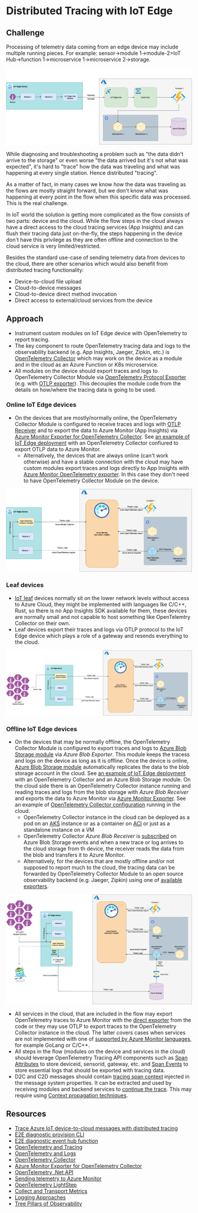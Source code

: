 # Distributed Tracing with IoT Edge 

## Challenge

Processing of telemetry data coming from an edge device may include multiple running pieces. For example: sensor->module 1->module-2>IoT Hub->function 1->microservice 1->microservice 2->storage.

![iot-flow](iot-distr-tracing-overview.png)

While diagnosing and troubleshooting a problem such as "the data didn't arrive to the storage" or even worse "the data arrived but it's not what was expected", it's hard to "trace" how the data was traveling and what was happening at every single station. Hence distributed "tracing".

As a matter of fact, in many cases we know how the data was traveling as the flows are mostly straight forward, but we don't know what was happening at every point in the flow when this specific data was processed. This is the real challenge.

In IoT world the solution is getting more complicated as the flow consists of two parts: device and the cloud. While the flow steps in the cloud always have a direct access to the cloud tracing services (App Insights) and can flush their tracing data just on-the-fly, the steps happening in the device don't have this privilege as they are often offline and connection to the cloud service is very limited/restricted.

Besides the standard use-case of sending telemetry data from devices to the cloud, there are other scenarios which would also benefit from distributed tracing functionality:
- Device-to-cloud file upload
- Cloud-to-device messages
- Cloud-to-device direct method invocation 
- Direct access to external/cloud services from the device  

## Approach
- Instrument custom modules on IoT Edge device with OpenTelemetry to report tracing.
- The key component to route OpenTelemetry tracing data and logs to the observability backend (e.g. App Insights, Jaeger, Zipkin, etc.) is [OpenTelemetry Collector](https://github.com/open-telemetry/opentelemetry-collector/blob/main/docs/design.md) which may work on the device as a module and in the cloud as an Azure Function or K8s microservice.
- All modules on the device should export traces and logs to OpenTelemetry Collector Module via [OpenTelemetry Protocol Exporter](https://github.com/open-telemetry/opentelemetry-specification/blob/main/specification/protocol/exporter.md) (e.g. with [OTLP exporter](https://github.com/open-telemetry/opentelemetry-dotnet/blob/main/src/OpenTelemetry.Exporter.OpenTelemetryProtocol/README.md)). This decouples the module code from the details on how/where the tracing data is going to be used.

### Online IoT Edge devices
- On the devices that are mostly/normally online, the OpenTelemetry Collector Module is configured to receive traces and logs with [OTLP Receiver](https://github.com/open-telemetry/opentelemetry-collector/blob/main/receiver/otlpreceiver/README.md) and to export the data to Azure Monitor (App Insights) via [Azure Monitor Exporter for OpenTelemetry Collector](https://github.com/open-telemetry/opentelemetry-collector-contrib/tree/main/exporter/azuremonitorexporter). See [an example of IoT Edge deployment](../EdgeSolution/e2e.deployment.template.json) with an OpenTelemetry Collector confiured to export OTLP data to Azure Monitor.             
  - Alternatively, the devices that are always online (can't work otherwise) and have a stable connection with the cloud may have custom modules export traces and logs directly to App Insights with [Azure Monitor OpenTelemetry exporter](https://docs.microsoft.com/en-us/azure/azure-monitor/app/opentelemetry-enable?tabs=net#enable-azure-monitor-application-insights). In this case they don't need to have OpenTelemetry Collector Module on the device.

![online-trace](iot-distr-tracing-online.png)

### Leaf devices
- [IoT leaf](https://docs.microsoft.com/azure/iot-fundamentals/iot-glossary#leaf-device) devices normally sit on the lower network levels without access to Azure Cloud, they might be implemented with languages lke C/C++, Rust, so there is no App Insights SDK available for them, these devices are normally small and not capable to host something like OpenTelemtry Collector on their own.
-  Leaf devices export their traces and logs via OTLP protocol to the IoT Edge device which plays a role of a gateway and resends everything to the cloud.

![leaf-trace](iot-distr-tracing-leaf.png)

### Offline IoT Edge devices
- On the devices that may be normally offline, the OpenTelemetry Collector Module is configured to export traces and logs to [Azure Blob Storage module](https://docs.microsoft.com/azure/iot-edge/how-to-store-data-blob) via _Azure Blob Exporter_. This module keeps the tracess and logs on the device as long as it is offline. Once the device is online, [Azure Blob Storage module](https://docs.microsoft.com/azure/iot-edge/how-to-store-data-blob) automatically replicates the data to the blob storage account in the cloud. See [an example of IoT Edge deployment](../EdgeSolution/e2e.deployment.offline.template.json) with an OpenTelemetry Collector and an Azure Blob Storage module. On the cloud side there is an OpenTelemetry Collector instance running and reading traces and logs from the blob storage with _Azure Blob Receiver_  and exports the data to Azure Monitor via [Azure Monitor Exporter](https://github.com/open-telemetry/opentelemetry-collector-contrib/tree/main/exporter/azuremonitorexporter). See an example of [OpenTelemetry Collector configuration](../Backend/OpenTelemetryCollector/) running in the cloud.
    - OpenTelemetry Collector instance in the cloud can be deployed as a pod on an [AKS](https://azure.microsoft.com/services/kubernetes-service/) instance or as a container on [ACI](https://docs.microsoft.com/azure/container-instances/) or just as a standalone instance on a VM
    - OpenTelemetry Collector _Azure Blob Receiver_ is [subscribed](https://docs.microsoft.com/azure/storage/blobs/storage-blob-event-overview#the-event-model) on Azure Blob Storage events and when a new trace or log arrives to the cloud storage from th device, the receiver reads the data from the blob and transfers it to Azure Monitor. 
    - Alternatively, for the devices that are mostly offline and/or not supposed to report much to the cloud, the tracing data can be forwarded by OpenTelemetry Collector Module to an open source observability backend (e.g. Jaeger, Zipkin) using one of [available exporters](https://github.com/open-telemetry/opentelemetry-collector-contrib/tree/main/exporter). 
    

![offline-trace](iot-distr-tracing-offline.png)

- All services in the cloud, that are included in the flow may export OpenTelemetry traces to Azure Monitor with the [direct exporter](https://docs.microsoft.com/en-us/azure/azure-monitor/app/opentelemetry-overview#sending-your-telemetry) from the code or they may use OTLP to export traces to the OpenTelemetry Collector instance in the cloud. The latter covers cases when services are not implemented with one of [supported by Azure Monitor languages](https://docs.microsoft.com/en-us/azure/azure-monitor/app/platforms), for example GoLang or C/C++.
- All steps in the flow (modules on the device and services in the cloud) should leverage OpenTelemetry Tracing API components such as [Span Attributes](https://github.com/open-telemetry/opentelemetry-specification/blob/main/specification/trace/api.md#set-attributes) to store deviceid, sensorid, gateway, etc. and [Span Events](https://github.com/open-telemetry/opentelemetry-specification/blob/main/specification/trace/api.md#add-events) to store essential logs that should be exported with tracing data.
- D2C and C2D messages should contain [tracing span context](https://opentelemetry.io/docs/reference/specification/overview/#spancontext) injected in the message system properties. It can be extracted and used by receiving modules and backend services to [continue the trace](https://opentelemetry.io/docs/concepts/data-sources/#traces). This may require using [Context propagation techniques](https://github.com/open-telemetry/opentelemetry-dotnet/blob/main/src/OpenTelemetry.Api/README.md#context-propagation).

## Resources
- [Trace Azure IoT device-to-cloud messages with distributed tracing](https://docs.microsoft.com/en-us/azure/iot-hub/iot-hub-distributed-tracing)
- [E2E diagnostic provision CLI](https://github.com/Azure-Samples/e2e-diagnostic-provision-cli)
- [E2E diagnostic event hub function ](https://github.com/Azure-Samples/e2e-diagnostic-eventhub-ai-function)
- [OpenTelemetry and Tracing](https://lightstep.com/blog/opentelemetry-101-what-is-tracing/)
- [OpenTelemetry and Logs](https://github.com/open-telemetry/opentelemetry-specification/blob/main/specification/logs/overview.md#via-file-or-stdout-logs)
- [OpenTelemetry Collector](https://github.com/open-telemetry/opentelemetry-collector/blob/main/docs/design.md)
- [Azure Monitor Exporter for OpenTelemetry Collector](https://github.com/open-telemetry/opentelemetry-collector-contrib/tree/main/exporter/azuremonitorexporter)
- [OpenTelemetry .Net API](https://github.com/open-telemetry/opentelemetry-dotnet/blob/main/src/OpenTelemetry.Api/README.md#introduction-to-opentelemetry-net-tracing-api)
- [Sending telemetry to Azure Monitor](https://docs.microsoft.com/en-us/azure/azure-monitor/app/opentelemetry-overview#sending-your-telemetry)
- [OpenTelemetry LightStep](https://opentelemetry.lightstep.com)
- [Collect and Transport Metrics](https://docs.microsoft.com/en-us/azure/iot-edge/how-to-collect-and-transport-metrics?view=iotedge-2020-11&tabs=iothub)
- [Logging Approaches](https://www.cwcwiki.com/wiki/IoT_and_Intelligent_Edge_Resources-_Edge_Observability)
- [Tree Pillars of Observability](https://www.oreilly.com/library/view/distributed-systems-observability/9781492033431/ch04.html)